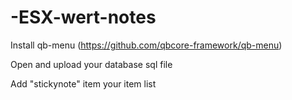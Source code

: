 # -ESX-wert-notes

Install qb-menu (https://github.com/qbcore-framework/qb-menu)

Open and upload your database sql file

Add "stickynote" item your item list

